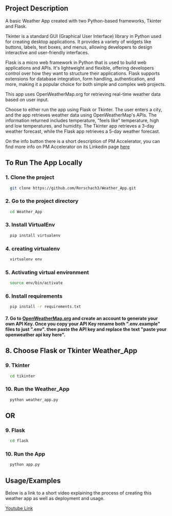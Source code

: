 
## Project Description

A basic Weather App created with two Python-based frameworks, Tkinter and Flask.

Tkinter is a standard GUI (Graphical User Interface) library in Python used for creating desktop applications. It provides a variety of widgets like buttons, labels, text boxes, and menus, allowing developers to design interactive and user-friendly interfaces.

Flask is a micro web framework in Python that is used to build web applications and APIs. It's lightweight and flexible, offering developers control over how they want to structure their applications. Flask supports extensions for database integration, form handling, authentication, and more, making it a popular choice for both simple and complex web projects.

This app uses OpenWeatherMap.org for retrieving real-time weather data based on user input.

Choose to either run the app using Flask or Tkinter. The user enters a city, and the app retrieves weather data using OpenWeatherMap's APIs. The information returned includes temperature, "feels like" temperature, high and low temperatures, and humidity. The Tkinter app retrieves a 3-day weather forecast, while the Flask app retrieves a 5-day weather forecast.

On the info button there is a short description of PM Accelerator, you can find more info on PM Accelerator on its Linkedin page [here](https://www.linkedin.com/school/productmanagerinterview/about/)
## To Run The App Locally

### 1. Clone the project

```bash
  git clone https://github.com/Rorschach3/Weather_App.git
```

### 2. Go to the project directory

```bash
  cd Weather_App
```

### 3. Install VirtualEnv

```bash
  pip install virtualenv
```

### 4. creating virtualenv

```bash
  virtualenv env
```

### 5. Activating virtual environment
``` bash
  source env/bin/activate 
```

### 6. Install requirements

```bash
  pip install -r requirements.txt
```

#### 7. Go to [OpenWeatherMap.org](https://openweathermap.org/api) and create an account to generate your own API Key. Once you copy your API Key rename both ".env.example" files to just ".env". then paste the API key and replace the text "paste your openweather api key here".

## 8. Choose Flask or Tkinter Weather_App

### 9. Tkinter

```bash
  cd tikinter
```

### 10. Run the Weather_App

```bash
  python weather_app.py
```
## OR

### 9. Flask

```bash
  cd flask
```

### 10. Run the App

```bash
  python app.py
```
## Usage/Examples

Below is a link to a short video explaining the process of creating this weather app as well as deployment and usage.  

[Youtube Link](youtube.com)
